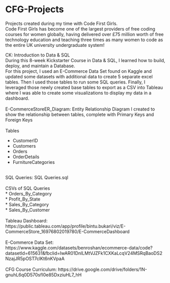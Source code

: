 # CFG-Projects
Projects created during my time with Code First Girls. <br /> 
Code First Girls has become one of the largest providers of free coding courses for women globally, having delivered over £75 million worth of free technology education and teaching three times as many women to code as the entire UK university undergraduate system!

CK: Introduction to Data & SQL <br /> 
During this 8-week Kickstarter Course in Data & SQL, I learned how to build, deploy, and maintain a Database. <br /> 
For this project, I used an E-Commerce Data Set found on Kaggle and updated some datasets with additional data to create 5 separate excel tables. Then I used those tables to run some SQL queries. Finally, I leveraged those newly created base tables to export as a CSV into Tableau where I was able to create some visualizations to display my data in a dashboard.
<br /> 
<br /> 
E-CommerceStoreER_Diagram: Entity Relationship Diagram I created to show the relationship between tables, complete with Primary Keys and Foreign Keys
<br /> 
<br /> 
Tables
* CustomerID
* Customers
* Orders
* OrderDetails
* FurnitureCategories
<br /> 
SQL Queries: SQL Queries.sql <br /> 
<br /> 
CSVs of SQL Queries <br /> 
* Orders_By_Category <br /> 
* Profit_By_State <br /> 
* Sales_By_Category <br /> 
* Sales_By_Customer
<br />
<br /> 
Tableau Dashboard: https://public.tableau.com/app/profile/bintu.bukari/viz/E-CommerceStore_16976802019780/E-CommerceDashboard
<br /> 
<br /> 
E-Commerce Data Set: https://www.kaggle.com/datasets/benroshan/ecommerce-data/code?datasetId=615631&fbclid=IwAR01DnlLMtVJZFk1CXKaLcqV24MSRqBaoDS2NzajJR5pOST7clKt6nKVpaA
<br />
<br /> 
CFG Course Curriculum: https://drive.google.com/drive/folders/1N-gnuhL6q0D570sfI0e85DxziuHL7_hH


